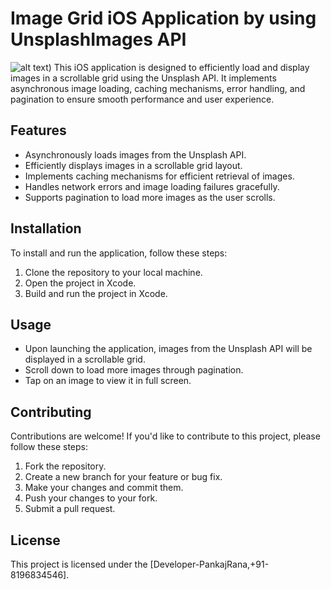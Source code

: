 # Image Grid iOS Application by using UnsplashImages API
![alt text](https://i.imgur.com/F0JEHwe.png))
This iOS application is designed to efficiently load and display images in a scrollable grid using the Unsplash API. It implements asynchronous image loading, caching mechanisms, error handling, and pagination to ensure smooth performance and user experience.

## Features

- Asynchronously loads images from the Unsplash API.
- Efficiently displays images in a scrollable grid layout.
- Implements caching mechanisms for efficient retrieval of images.
- Handles network errors and image loading failures gracefully.
- Supports pagination to load more images as the user scrolls.

## Installation

To install and run the application, follow these steps:

1. Clone the repository to your local machine.
2. Open the project in Xcode.
3. Build and run the project in Xcode.

## Usage

- Upon launching the application, images from the Unsplash API will be displayed in a scrollable grid.
- Scroll down to load more images through pagination.
- Tap on an image to view it in full screen.


## Contributing

Contributions are welcome! If you'd like to contribute to this project, please follow these steps:

1. Fork the repository.
2. Create a new branch for your feature or bug fix.
3. Make your changes and commit them.
4. Push your changes to your fork.
5. Submit a pull request.

## License

This project is licensed under the [Developer-PankajRana,+91-8196834546].
